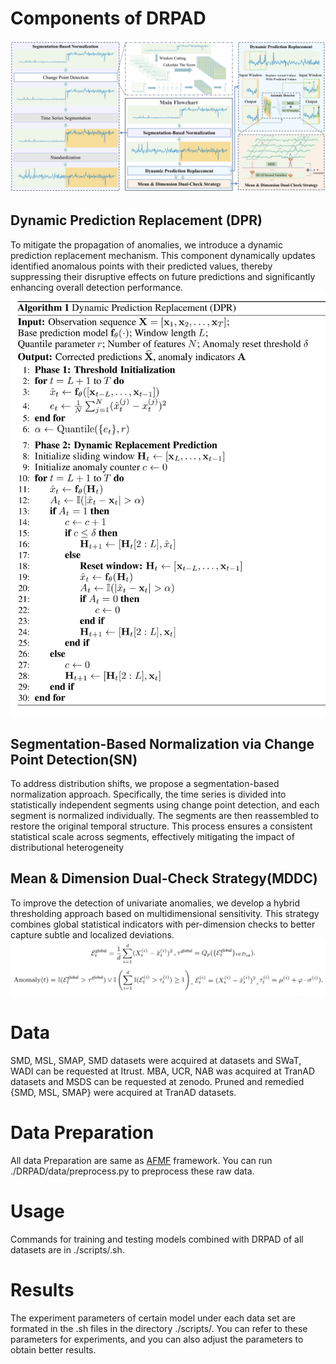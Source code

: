 # Components of DRPAD
![main_img](img/main_image.jpg)
## Dynamic Prediction Replacement (DPR)
To mitigate the propagation of anomalies, we introduce a dynamic prediction replacement mechanism. This component dynamically updates identified anomalous points with their predicted values, thereby suppressing their disruptive effects on future predictions and significantly enhancing overall detection performance.
![alg](img/alg.png)
## Segmentation-Based Normalization via Change Point Detection(SN)
To address distribution shifts, we propose a segmentation-based normalization approach. Specifically, the time series is divided into statistically independent segments using change point detection, and each segment is normalized individually. The segments are then reassembled to restore the original temporal structure. This process ensures a consistent statistical scale across segments, effectively mitigating the impact of distributional heterogeneity
## Mean \& Dimension Dual-Check Strategy(MDDC)
To improve the detection of univariate anomalies, we develop a hybrid thresholding approach based on multidimensional sensitivity. This strategy combines global statistical indicators with per-dimension checks to better capture subtle and localized deviations.
![equ](img/equ.png)




# Data
SMD, MSL, SMAP, SMD datasets were acquired at datasets and SWaT, WADI can be requested at Itrust. MBA, UCR, NAB was acquired at TranAD datasets and MSDS can be requested at zenodo. Pruned and remedied {SMD, MSL, SMAP} were acquired at TranAD datasets.

# Data Preparation

All data Preparation are same as [AFMF](https://github.com/OrigamiSL/AFMF?tab=readme-ov-file) framework. You can run ./DRPAD/data/preprocess.py to preprocess these raw data. 

# Usage
Commands for training and testing models combined with DRPAD of all datasets are in ./scripts/<model>.sh.

# Results
The experiment parameters of certain model under each data set are formated in the <model>.sh files in the directory ./scripts/. You can refer to these parameters for experiments, and you can also adjust the parameters to obtain better results.
